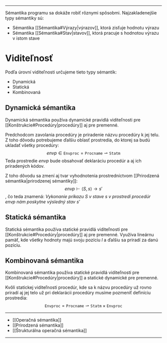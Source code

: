 ***********
Sémantika programu sa dokáže robiť rôznymi spôsobmi. Najzakladenejšie typy sémantiky sú:
- Sémantika [[Sémantika#Výrazy|výrazov]], ktorá zisťuje hodnotu výrazu
- Sémantika [[Sémantika#Stav|stavov]], ktorá pracuje s hodnotou výrazu v istom stave

# Viditeľnosť
Podľa úrovní viditeľnosti určujeme tieto typy sémantík:
- Dynamická
- Statická
- Kombinovaná

## Dynamická sémantika
Dynamická sémantika používa dynamické pravidlá viditeľnosti pre [[Konštrukcie#Procedúry|procedúry]] aj pre premenné.

Predchodcom zavolania procedúry je priradenie názvu procedúry k jej telu. Z toho dôvodu potrebujeme ďalšiu oblasť prostredia, do ktorej sa budú ukladať všetky procedúry:
$$
envp \in \texttt{Envproc}=\texttt{Procname} \rightharpoonup \texttt{Statm}
$$
Teda prostredie $envp$ bude obsahovať deklaráciu procedúr a aj ich priradených kódov.

Z toho dôvodu sa zmení aj tvar vyhodnotenia prostredníctvom [[Prirodzená sémantika|prirodzenej sémantiky]]:
$$
envp \vdash \langle S,s \rangle \rightarrow s'
$$
, čo teda znamená: *Vykonanie príkazu $S$ v stave $s$ v prostredí procedúr $envp$ nám poskytne výsledný stav $s'$*

## Statická sémantika
Statická sémantika používa statické pravidlá viditeľnosti pre [[Konštrukcie#Procedúry|procedúry]] aj pre premenné.
Využíva lineárnu pamäť, kde všetky hodnoty majú svoju pozíciu $l$ a ďalšiu sa priradí za danú pozíciu.

## Kombinovaná sémantika
Kombinovaná sémantika používa statické pravidlá viditeľnosti pre [[Konštrukcie#Procedúry|procedúry]] a statické dynamické pre premenné.

Kvôli statickej viditeľnosti procedúr, kde sa k názvu procedúry už rovno priradí aj jej telo už pri deklarácii procedúry musíme pozmeniť definíciu prostredia:
$$
\texttt{Envproc}=\texttt{Procname} \rightharpoonup \texttt{Statm} \times\texttt{Envproc}
$$



---
- [[Operačná sémantika]]
- [[Prirodzená sémantika]]
- [[Štrukturálna operačná sémantika]]
---
